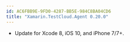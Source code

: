 ```yaml
---
id: AC6FBB9E-9FD0-4287-BB5E-984C8BA04CD6
title: "Xamarin.TestCloud.Agent 0.20.0"
---
```


* Update for Xcode 8, iOS 10, and iPhone 7/7+.
